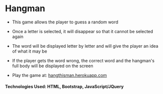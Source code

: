 # Hangman

* This game allows the player to guess a random word
* Once a letter is selected, it will disappear so that it cannot be selected again
* The word will be displayed letter by letter and will give the player an idea of what it may be
* If the player gets the word wrong, the correct word and the hangman's full body will be displayed on the screen

* Play the game at: [hangthisman.herokuapp.com](https://hangthisman.herokuapp.com)

#### Technologies Used: HTML, Bootstrap, JavaScript/JQuery

